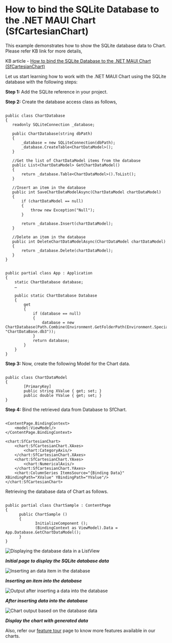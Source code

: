 # How to bind the SQLite Database to the .NET MAUI Chart (SfCartesianChart)

This example demonstrates how to show the SQLite database data to Chart. Please refer KB link for more details,

KB article - [How to bind the SQLite Database to the .NET MAUI Chart (SfCartesianChart)]()

Let us start learning how to work with the .NET MAUI Chart using the SQLite database with the following steps:

**Step 1:** Add the  SQLite reference in your project. 

**Step 2:** Create the database access class as follows,

 ```

public class ChartDatabase
{
    readonly SQLiteConnection _database;

    public ChartDatabase(string dbPath)
    {
        _database = new SQLiteConnection(dbPath);
        _database.CreateTable<ChartDataModel>();
    }

    //Get the list of ChartDataModel items from the database
    public List<ChartDataModel> GetChartDataModel()
    {
        return _database.Table<ChartDataModel>().ToList();
    }

    //Insert an item in the database
    public int SaveChartDataModelAsync(ChartDataModel chartDataModel)
    {
        if (chartDataModel == null)
        {
            throw new Exception("Null");
        }

        return _database.Insert(chartDataModel);
    }

    //Delete an item in the database 
    public int DeleteChartDataModelAsync(ChartDataModel chartDataModel)
    {
        return _database.Delete(chartDataModel);
    }
}

```

```

public partial class App : Application
{
    static ChartDatabase database;
    …

    public static ChartDatabase Database
    {
        get
        {
            if (database == null)
            {
                database = new ChartDatabase(Path.Combine(Environment.GetFolderPath(Environment.SpecialFolder.LocalApplicationData), "ChartDataBase.db3"));
            }
            return database;
        }
    }
}

```

**Step 3:** Now, create the following Model for the Chart data.

```

public class ChartDataModel
{
        [PrimaryKey]
        public string XValue { get; set; }
        public double YValue { get; set; }
}

```

**Step 4:** Bind the retrieved data from Database to SfChart.

```

<ContentPage.BindingContext>
    <model:ViewModel/>
</ContentPage.BindingContext>

<chart:SfCartesianChart>
    <chart:SfCartesianChart.XAxes>
        <chart:CategoryAxis/>
    </chart:SfCartesianChart.XAxes>
    <chart:SfCartesianChart.YAxes>
        <chart:NumericalAxis/>
    </chart:SfCartesianChart.YAxes>
    <chart:ColumnSeries ItemsSource="{Binding Data}" XBindingPath="XValue" YBindingPath="YValue"/>
</chart:SfCartesianChart>

```

Retrieving the database data of Chart as follows.

```

public partial class ChartSample : ContentPage
{
      public ChartSample ()
      {
             InitializeComponent ();
             (BindingContext as ViewModel).Data = App.Database.GetChartDataModel();
      }
}

```

![Displaying the database data in a ListView](https://user-images.githubusercontent.com/53489303/197131224-9da3e363-ca14-4cf5-a359-c90ff6dc4f69.png)

_**Initial page to display the SQLite database data**_

![Inserting an data item in the database](https://user-images.githubusercontent.com/53489303/197131461-ebfada13-b9ae-49c6-a32e-3ebcb2c29d7d.png)

_**Inserting an item into the database**_

![Output after inserting a data into the database](https://user-images.githubusercontent.com/53489303/197131501-f2686a7c-a336-4237-a9b3-3253e047d66e.png)

_**After inserting data into the database**_

![Chart output based on the database data](https://user-images.githubusercontent.com/53489303/197131581-06882f9b-8f5c-4e2c-af5b-f88da28e0c2e.png)

_**Display the chart with generated data**_

Also, refer our [feature tour](https://www.syncfusion.com/maui-controls/maui-charts) page to know more features available in our charts.
